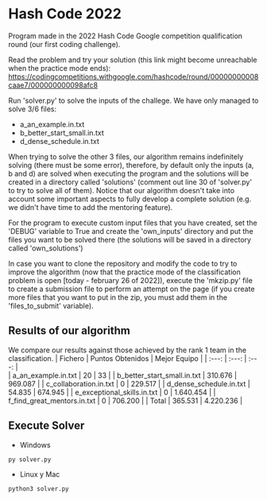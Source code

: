# Hash Code 2022

Program made in the 2022 Hash Code Google competition qualification round (our first coding challenge).

Read the problem and try your solution (this link might become unreachable when the practice mode ends): https://codingcompetitions.withgoogle.com/hashcode/round/00000000008caae7/000000000098afc8 

Run 'solver.py' to solve the inputs of the challege. We have only managed to solve 3/6 files:
- a_an_example.in.txt
- b_better_start_small.in.txt
- d_dense_schedule.in.txt

When trying to solve the other 3 files, our algorithm remains indefinitely solving (there must be some error), therefore, by default only the inputs (a, b and d) are solved when executing the program and the solutions will be created in a directory called 'solutions' (comment out line 30 of 'solver.py' to try to solve all of them). Notice that our algorithm doesn't take into account some important aspects to fully develop a complete solution (e.g. we didn't have time to add the mentoring feature).

For the program to execute custom input files that you have created, set the 'DEBUG' variable to True and create the 'own_inputs' directory and put the files you want to be solved there (the solutions will be saved in a directory called 'own_solutions')

In case you want to clone the repository and modify the code to try to improve the algorithm (now that the practice mode of the classification problem is open [today - february 26 of 2022]), execute the 'mkzip.py' file to create a submission file to perform an attempt on the page (if you create more files that you want to put in the zip, you must add them in the 'files_to_submit' variable).

## Results of our algorithm
We compare our results against those achieved by the rank 1 team in the classification.
| Fichero | Puntos Obtenidos | Mejor Equipo |
|     :---:      |  :---:      | :---: |  
| a_an_example.in.txt  |  20  | 33 |
| b_better_start_small.in.txt  | 310.676 | 969.087 |
| c_collaboration.in.txt  | 0 | 229.517 |
| d_dense_schedule.in.txt  | 54.835 | 674.945 |
| e_exceptional_skills.in.txt  | 0 | 1.640.454 |
| f_find_great_mentors.in.txt  | 0 | 706.200 |
| Total  | 365.531 | 4.220.236 |

## Execute Solver
- Windows
```
py solver.py
```
- Linux y Mac
```
python3 solver.py
```
